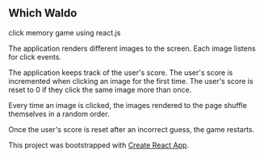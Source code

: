 ## Which Waldo

click memory game using react.js

The application renders different images to the screen. Each image listens for click events.

The application keeps track of the user's score. The user's score is incremented when clicking an image for the first time. The user's score is reset to 0 if they click the same image more than once.

Every time an image is clicked, the images rendered to the page shuffle themselves in a random order.

Once the user's score is reset after an incorrect guess, the game restarts.






This project was bootstrapped with [Create React App](https://github.com/facebook/create-react-app).
